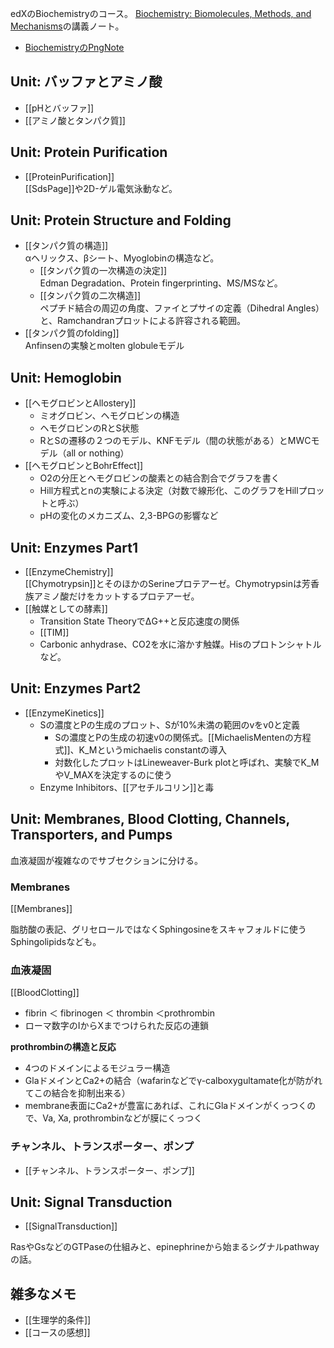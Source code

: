 edXのBiochemistryのコース。
[Biochemistry: Biomolecules, Methods, and Mechanisms](https://www.edx.org/course/biochemistry-biomolecules-methods-and-mechanisms-course-v1mitx705x3t2021)の講義ノート。

- [BiochemistryのPngNote](https://karino2.github.io/ImageGallery/Biochemistry705x.html)

## Unit: バッファとアミノ酸

- [[pHとバッファ]]
- [[アミノ酸とタンパク質]]

## Unit: Protein Purification

- [[ProteinPurification]]  
[[SdsPage]]や2D-ゲル電気泳動など。

## Unit: Protein Structure and Folding

- [[タンパク質の構造]]  
αヘリックス、βシート、Myoglobinの構造など。
  - [[タンパク質の一次構造の決定]]  
Edman Degradation、Protein fingerprinting、MS/MSなど。
  - [[タンパク質の二次構造]]  
ペプチド結合の周辺の角度、ファイとプサイの定義（Dihedral Angles）と、Ramchandranプロットによる許容される範囲。
- [[タンパク質のfolding]]  
Anfinsenの実験とmolten globuleモデル

## Unit: Hemoglobin

- [[ヘモグロビンとAllostery]]
  - ミオグロビン、ヘモグロビンの構造
  - ヘモグロビンのRとS状態
  - RとSの遷移の２つのモデル、KNFモデル（間の状態がある）とMWCモデル（all or nothing）
- [[ヘモグロビンとBohrEffect]]
   - O2の分圧とヘモグロビンの酸素との結合割合でグラフを書く
   - Hill方程式とnの実験による決定（対数で線形化、このグラフをHillプロットと呼ぶ）
   - pHの変化のメカニズム、2,3-BPGの影響など

## Unit: Enzymes Part1

- [[EnzymeChemistry]]  
[[Chymotrypsin]]とそのほかのSerineプロテアーゼ。Chymotrypsinは芳香族アミノ酸だけをカットするプロテアーゼ。
- [[触媒としての酵素]]
   - Transition State TheoryでΔG++と反応速度の関係
   - [[TIM]]
   - Carbonic anhydrase、CO2を水に溶かす触媒。Hisのプロトンシャトルなど。

## Unit: Enzymes Part2

- [[EnzymeKinetics]]
  - Sの濃度とPの生成のプロット、Sが10%未満の範囲のvをv0と定義
     - Sの濃度とPの生成の初速v0の関係式。[[MichaelisMentenの方程式]]、K_Mというmichaelis constantの導入
     - 対数化したプロットはLineweaver-Burk plotと呼ばれ、実験でK_MやV_MAXを決定するのに使う
  - Enzyme Inhibitors、[[アセチルコリン]]と毒

## Unit: Membranes, Blood Clotting, Channels, Transporters, and Pumps

血液凝固が複雑なのでサブセクションに分ける。

### Membranes

[[Membranes]] 

脂肪酸の表記、グリセロールではなくSphingosineをスキャフォルドに使うSphingolipidsなども。

### 血液凝固

[[BloodClotting]]

- fibrin ＜ fibrinogen ＜ thrombin ＜prothrombin
- ローマ数字のIからXまでつけられた反応の連鎖

**prothrombinの構造と反応**

- 4つのドメインによるモジュラー構造
- GlaドメインとCa2+の結合（wafarinなどでγ-calboxygultamate化が防がれてこの結合を抑制出来る）
- membrane表面にCa2+が豊富にあれば、これにGlaドメインがくっつくので、Va, Xa, prothrombinなどが膜にくっつく

### チャンネル、トランスポーター、ポンプ

- [[チャンネル、トランスポーター、ポンプ]]

## Unit: Signal Transduction

- [[SignalTransduction]]

RasやGsなどのGTPaseの仕組みと、epinephrineから始まるシグナルpathwayの話。

## 雑多なメモ

- [[生理学的条件]]
- [[コースの感想]]
